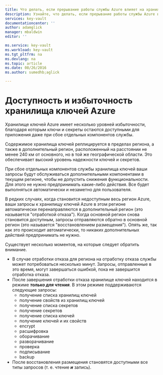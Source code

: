 ```yaml
---
title: Что делать, если прерывание работы службы Azure влияет на хранилище ключей Azure | Microsoft Docs
description: Узнайте, что делать, если прерывание работы службы Azure влияет на хранилище ключей Azure.
services: key-vault
documentationcenter: ''
author: adamglick
manager: mbaldwin
editor: ''

ms.service: key-vault
ms.workload: key-vault
ms.tgt_pltfrm: na
ms.devlang: na
ms.topic: article
ms.date: 08/26/2016
ms.author: sumedhb;aglick

---
```

# Доступность и избыточность хранилища ключей Azure
Хранилище ключей Azure имеет несколько уровней избыточности, благодаря которым ключи и секреты остаются доступными для приложения даже при сбое отдельных компонентов службы.

Содержимое хранилища ключей реплицируется в пределах региона, а также в дополнительный регион, расположенный на расстоянии не менее 240 км от основного, но в той же географической области. Это обеспечивает высокий уровень надежности ключей и секретов.

При сбое отдельных компонентов службы хранилища ключей ваши запросы будут обслуживаться дополнительными компонентами в текущем регионе, чтобы не допустить снижения функциональности. Для этого не нужно предпринимать какие-либо действия. Все будет выполняться автоматически и незаметно для пользователя.

В редких случаях, когда становится недоступным весь регион Azure, ваши запросы к хранилищу ключей Azure в этом регионе автоматически перенаправляются в дополнительный регион (это называется "отработкой отказа"). Когда основной регион снова становится доступным, запросы отправляются обратно в основной регион (это называется "восстановлением размещения"). Опять же, так как это происходит автоматически, то никаких дополнительных действий предпринимать не нужно.

Существует несколько моментов, на которые следует обратить внимание.

* В случае отработки отказа для региона на отработку отказа службы может потребоваться несколько минут. Запросы, отправленные в это время, могут завершаться ошибкой, пока не завершится отработка отказа.
* После завершения отработки отказа хранилище ключей находится в режиме ***только для чтения***. В этом режиме поддерживаются следующие запросы:
  * получение списка хранилищ ключей
  * получение свойств из хранилищ ключей
  * получение списка секретов
  * получение секретов
  * получение списка ключей
  * получение ключей и их свойств
  * encrypt
  * расшифровка
  * оборачивание
  * разворачивание
  * проверка
  * подписывание
  * backup
* После восстановления размещения становятся доступными все типы запросов (т. е. чтение ***и*** запись).

<!---HONumber=AcomDC_0831_2016-->